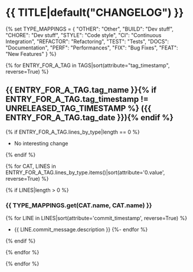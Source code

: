 # {{ TITLE|default("CHANGELOG") }}

{%
    set TYPE_MAPPINGS = {
        "OTHER": "Other",
        "BUILD": "Dev stuff",
        "CHORE": "Dev stuff",
        "STYLE": "Code style",
        "CI": "Continuous Integration",
        "REFACTOR": "Refactoring",
        "TEST": "Tests",
        "DOCS": "Documentation",
        "PERF": "Performances",
        "FIX": "Bug Fixes",
        "FEAT": "New Features"
    }
%}

{% for ENTRY_FOR_A_TAG in TAGS|sort(attribute="tag_timestamp", reverse=True) %}

## {{ ENTRY_FOR_A_TAG.tag_name }}{% if ENTRY_FOR_A_TAG.tag_timestamp != UNRELEASED_TAG_TIMESTAMP %} ({{ ENTRY_FOR_A_TAG.tag_date }}){% endif %}

{% if ENTRY_FOR_A_TAG.lines_by_type|length == 0 %}

- No interesting change

{% endif %}

{% for CAT, LINES in ENTRY_FOR_A_TAG.lines_by_type.items()|sort(attribute='0.value', reverse=True) %}

{% if LINES|length > 0 %}

### {{ TYPE_MAPPINGS.get(CAT.name, CAT.name) }}

{% for LINE in LINES|sort(attribute='commit_timestamp', reverse=True) %}
- {{ LINE.commit_message.description }}
{%- endfor %}

{% endif %}

{% endfor %}

{% endfor %}
